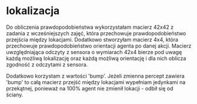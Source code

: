 # lokalizacja

Do obliczenia prawdopodobieństwa wykorzystałam macierz 42x42 z zadania z wcześniejszych zajęć, która przechowuje prawdopodobieństwo przejścia między lokacjami. Dodatkowo stworzyłam macierz 4x4, która przechowuje prawdopodobieństwo orientacji agenta po danej akcji. Macierz uwzględniająca odczyty z sensora o wymiarach 42x4 bierze pod uwagę każdą możliwą lokalizację oraz każdą możliwą orientację i dla nich oblicza zgodność z odczytami z sensora.

Dodatkowo korzystam z wartości 'bump'. Jeżeli zmienna percept zawiera 'bump' to całą macierz przejść między lokacjami wypełniam jedynkami na przekątnej, ponieważ na 100% agent nie zmienił lokacji - odbił się od ściany.
